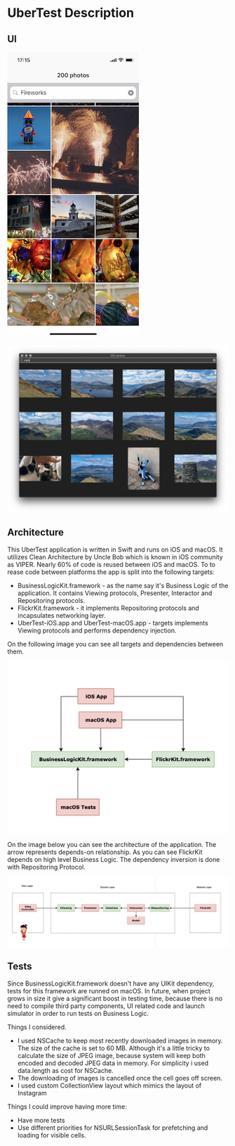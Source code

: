 #  UberTest Description

## UI

![IMG_3330](Images/IMG_3330.jpg)

![macosScreenshot](Images/macosScreenshot.png)

## Architecture

This UberTest application is written in Swift and runs on iOS and macOS. It utilizes Clean Architecture by Uncle Bob which is known in iOS community as VIPER. Nearly 60% of code is reused between iOS and macOS. To to rease code between platforms the app is split into the following targets: 
   - BusinessLogicKit.framework - as the name say it's Business Logic of the application. It contains Viewing protocols, Presenter, Interactor and Repositoring protocols.
   - FlickrKit.framework - it implements Repositoring protocols and incapsulates networking layer.
   - UberTest-iOS.app and UberTest-macOS.app - targets implements Viewing protocols and performs dependency injection.

On the following image you can see all targets and dependencies between them. 

![modules](Images/modules.png)



On the image below you can see the architecture of the application. The arrow represents depends-on relationship. As you can see FlickrKit depends on high level Business Logic. The dependency inversion is done with Repositoring Protocol.

![architecutere](Images/architecture.png)

## Tests

Since BusinessLogicKit.framework doesn't have any UIKit dependency, tests for this framework are runned on macOS. In future, when project grows in size it give a significant boost in testing time, because there is no need to compile third party components, UI related code and launch simulator in order to run tests on Business Logic.



Things I considered.

- I used NSCache to keep most recently downloaded images in memory. The size of the cache is set to 60 MB. Although it's a little tricky to calculate the size of JPEG image, because system will keep both encoded and decoded JPEG data in memory. For simplicity i used data.length as cost for NSCache.
- The downloading of images is cancelled once the cell goes off screen.
- I used custom CollectionView layout which mimics the layout of Instagram

Things I could improve having more time:

- Have more tests
- Use different priorities for NSURLSessionTask for prefetching and loading for visible cells.